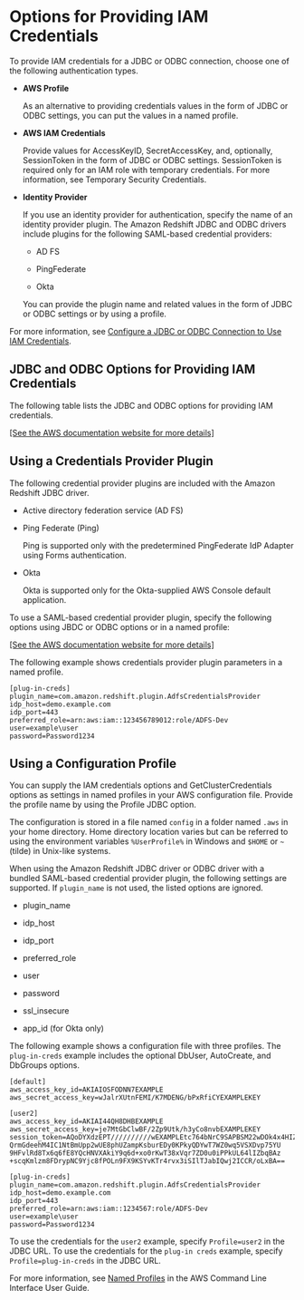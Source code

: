 # Options for Providing IAM Credentials<a name="options-for-providing-iam-credentials"></a>

To provide IAM credentials for a JDBC or ODBC connection, choose one of the following authentication types\.

+ **AWS Profile** 

  As an alternative to providing credentials values in the form of JDBC or ODBC settings, you can put the values in a named profile\. 

+ **AWS IAM Credentials**

  Provide values for AccessKeyID, SecretAccessKey, and, optionally, SessionToken in the form of JDBC or ODBC settings\. SessionToken is required only for an IAM role with temporary credentials\. For more information, see Temporary Security Credentials\. 

+ **Identity Provider** 

  If you use an identity provider for authentication, specify the name of an identity provider plugin\. The Amazon Redshift JDBC and ODBC drivers include plugins for the following SAML\-based credential providers: 

  + AD FS

  + PingFederate

  + Okta

  You can provide the plugin name and related values in the form of JDBC or ODBC settings or by using a profile\. 

For more information, see [Configure a JDBC or ODBC Connection to Use IAM Credentials](generating-iam-credentials-configure-jdbc-odbc.md)\.

## JDBC and ODBC Options for Providing IAM Credentials<a name="jdbc-options-for-providing-iam-credentials"></a>

The following table lists the JDBC and ODBC options for providing IAM credentials\.

[\[See the AWS documentation website for more details\]](http://docs.aws.amazon.com/redshift/latest/mgmt/options-for-providing-iam-credentials.html)

## Using a Credentials Provider Plugin<a name="using-credentials-provider-plugin"></a>

The following credential provider plugins are included with the Amazon Redshift JDBC driver\.

+ Active directory federation service \(AD FS\) 

+ Ping Federate \(Ping\) 

  Ping is supported only with the predetermined PingFederate IdP Adapter using Forms authentication\. 

+ Okta 

  Okta is supported only for the Okta\-supplied AWS Console default application\. 

 To use a SAML\-based credential provider plugin, specify the following options using JBDC or ODBC options or in a named profile: 

[\[See the AWS documentation website for more details\]](http://docs.aws.amazon.com/redshift/latest/mgmt/options-for-providing-iam-credentials.html)

The following example shows credentials provider plugin parameters in a named profile\.

```
[plug-in-creds]
plugin_name=com.amazon.redshift.plugin.AdfsCredentialsProvider
idp_host=demo.example.com
idp_port=443  
preferred_role=arn:aws:iam::123456789012:role/ADFS-Dev
user=example\user
password=Password1234
```

## Using a Configuration Profile<a name="using-configuration-profile"></a>

You can supply the IAM credentials options and GetClusterCredentials options as settings in named profiles in your AWS configuration file\. Provide the profile name by using the Profile JDBC option\. 

The configuration is stored in a file named `config` in a folder named `.aws` in your home directory\. Home directory location varies but can be referred to using the environment variables `%UserProfile%` in Windows and `$HOME` or `~` \(tilde\) in Unix\-like systems\.

When using the Amazon Redshift JDBC driver or ODBC driver with a bundled SAML\-based credential provider plugin, the following settings are supported\. If `plugin_name` is not used, the listed options are ignored\.

+ plugin\_name 

+ idp\_host 

+ idp\_port 

+ preferred\_role 

+ user 

+ password 

+ ssl\_insecure 

+ app\_id \(for Okta only\)

The following example shows a configuration file with three profiles\. The `plug-in-creds` example includes the optional DbUser, AutoCreate, and DbGroups options\.

```
[default]
aws_access_key_id=AKIAIOSFODNN7EXAMPLE
aws_secret_access_key=wJalrXUtnFEMI/K7MDENG/bPxRfiCYEXAMPLEKEY

[user2]
aws_access_key_id=AKIAI44QH8DHBEXAMPLE
aws_secret_access_key=je7MtGbClwBF/2Zp9Utk/h3yCo8nvbEXAMPLEKEY
session_token=AQoDYXdzEPT//////////wEXAMPLEtc764bNrC9SAPBSM22wDOk4x4HIZ8j4FZTwdQWLWsKWHGBuFqwAeMicRXmxfpSPfIeoIYRqTflfKD8YUuwthAx7mSEI/qkPpKPi/kMcGd
QrmGdeehM4IC1NtBmUpp2wUE8phUZampKsburEDy0KPkyQDYwT7WZ0wq5VSXDvp75YU
9HFvlRd8Tx6q6fE8YQcHNVXAkiY9q6d+xo0rKwT38xVqr7ZD0u0iPPkUL64lIZbqBAz
+scqKmlzm8FDrypNC9Yjc8fPOLn9FX9KSYvKTr4rvx3iSIlTJabIQwj2ICCR/oLxBA==

[plug-in-creds]
plugin_name=com.amazon.redshift.plugin.AdfsCredentialsProvider
idp_host=demo.example.com
idp_port=443
preferred_role=arn:aws:iam::1234567:role/ADFS-Dev
user=example\user
password=Password1234
```

To use the credentials for the `user2` example, specify `Profile=user2` in the JDBC URL\. To use the credentials for the `plug-in creds` example, specify `Profile=plug-in-creds` in the JDBC URL\. 

For more information, see [Named Profiles](http://docs.aws.amazon.com/cli/latest/userguide/cli-multiple-profiles.html) in the AWS Command Line Interface User Guide\. 